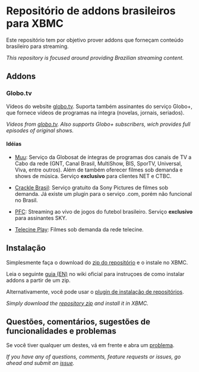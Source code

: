Repositório de addons brasileiros para XBMC
================================

Este repositório tem por objetivo prover addons que forneçam conteúdo
brasileiro para streaming.

*This repository is focused around providing Brazilian streaming content.*

## Addons

### Globo.tv
Vídeos do website [globo.tv][1]. Suporta também assinantes do serviço Globo+,
que fornece vídeos de programas na íntegra (novelas, jornais, seriados).

*Videos from [globo.tv][1]. Also supports Globo+ subscribers, wich provides
full episodes of original shows.*


#### Idéias

* [Muu](http://muu.globo.com/):
Serviço da Globosat de íntegras de programas dos canais de TV a Cabo da rede
(GNT, Canal Brasil, MultiShow, BIS, SporTV, Universal, Viva, entre outros).
Além de também oferecer filmes sob demanda e shows de música. Serviço
**exclusivo** para clientes NET e CTBC.

* [Crackle Brasil](http://www.crackle.com.br/):
Serviço gratuito da Sony Pictures de filmes sob demanda. Já existe um plugin
para o serviço .com, porém não funcional no Brasil.

* [PFC](http://premierefc.com/):
Streaming ao vivo de jogos do futebol brasileiro. Serviço **exclusivo**
para assinantes SKY.

* [Telecine Play](http://telecineplay.com.br/):
Filmes sob demanda da rede telecine.

## Instalação

Simplesmente faça o download do [zip do repositório][2] e o instale no XBMC.

Leia o seguinte [guia (EN)][3] no wiki oficial para instruçoes de como
instalar addons a partir de um zip.

Alternativamente, você pode usar o [plugin de instalação de repositórios][4].

*Simply download the [repository zip][2] and install it in XBMC.*

## Questões, comentários, sugestões de funcionalidades e problemas

Se você tiver qualquer um destes, vá em frente e abra um [problema][5].

*If you have any of questions, comments, feature requests or issues, go ahead and submit an [issue][5].*



[1]: http://globotv.globo.com
[2]: https://bitbucket.org/vitorhirota/repository.brazilian.xbmc-addons/downloads/repository.brazilian.xbmc-addons-1.0.zip
[3]: http://wiki.xbmc.org/index.php?title=Add-ons#How_to_install_from_zip
[4]: http://passion-xbmc.org/addons/?Page=View&ID=plugin.program.repo.installer
[5]: https://bitbucket.org/vitorhirota/repository.brazilian.xbmc-addons/issues
